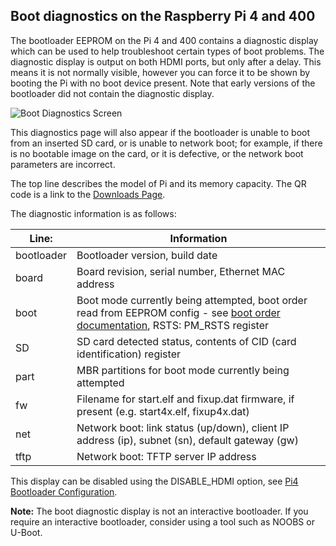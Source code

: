 ## Boot diagnostics on the Raspberry Pi 4 and 400

The bootloader EEPROM on the Pi 4 and 400 contains a diagnostic display which can be used to help troubleshoot certain types of boot problems. The diagnostic display is output on both HDMI ports, but only after a delay. This means it is not normally visible, however you can force it to be shown by booting the Pi with no boot device present. Note that early versions of the bootloader did not contain the diagnostic display.

![Boot Diagnostics Screen](bootloader-diagnostics.png)

This diagnostics page will also appear if the bootloader is unable to boot from an inserted SD card, or is unable to network boot; for example, if there is no bootable image on the card, or it is defective, or the network boot parameters are incorrect.

The top line describes the model of Pi and its memory capacity. The QR code is a link to the [Downloads Page](https://raspberrypi.org/downloads).

The diagnostic information is as follows:

| Line: | Information |
| ---- | ----------- |
| bootloader | Bootloader version,  build date |
| board      | Board revision, serial number, Ethernet MAC address | 
| boot       | Boot mode currently being attempted, boot order read from EEPROM config - see [boot order documentation](https://www.raspberrypi.org/documentation/hardware/raspberrypi/bcm2711_bootloader_config.md), RSTS: PM_RSTS register |
| SD         | SD card detected status, contents of CID (card identification) register |
| part	     | MBR partitions for boot mode currently being attempted |
| fw	       | Filename for start.elf and fixup.dat firmware, if present (e.g. start4x.elf, fixup4x.dat) |
| net	       | Network boot: link status (up/down), client IP address (ip), subnet (sn), default gateway (gw) |
| tftp       | Network boot: TFTP server IP address |


This display can be disabled using the DISABLE_HDMI option, see [Pi4 Bootloader Configuration](./bcm2711_bootloader_config.md).

**Note:** The boot diagnostic display is not an interactive bootloader. If you require an interactive bootloader, consider using a tool such as NOOBS or U-Boot.
